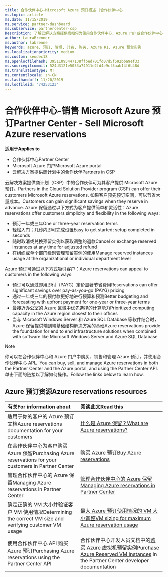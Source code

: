 ```yaml
---
title: 合作伙伴中心-Microsoft Azure 预订概述 |合作伙伴中心
ms.topic: article
ms.date: 11/15/2019
ms.service: partner-dashboard
ms.subservice: partnercenter-csp
Description: 了解云解决方案提供商如何为使用合作伙伴中心、Azure 门户或合作伙伴中心 API 的客户购买、销售或管理 Azure 预订。
author: LauraBrenner
ms.author: labrenne
keywords: azure, 预订, 管理, 计费, 购买, Azure RI, Azure 预留实例
ms.localizationpriority: medium
ms.custom: seodec18
ms.openlocfilehash: 39511095447138ffbed701fd07d5f592bba9ef33
ms.sourcegitcommit: 524d3121e5053a74911e2fd4e9cf5aab14f6b48d
ms.translationtype: MT
ms.contentlocale: zh-CN
ms.lasthandoff: 11/20/2019
ms.locfileid: "74253123"
---
```

# <a name="partner-center---sell-microsoft-azure-reservations"></a><span data-ttu-id="15fc1-104">合作伙伴中心-销售 Microsoft Azure 预订</span><span class="sxs-lookup"><span data-stu-id="15fc1-104">Partner Center - Sell Microsoft Azure reservations</span></span>

<!--Maggie, 12/7/18 - Added "Partner Center" to metadata title and H1 title as per Catherine Watson in bug #19868631-->

<span data-ttu-id="15fc1-105">**适用于**</span><span class="sxs-lookup"><span data-stu-id="15fc1-105">**Applies to**</span></span>

- <span data-ttu-id="15fc1-106">合作伙伴中心</span><span class="sxs-lookup"><span data-stu-id="15fc1-106">Partner Center</span></span>
- <span data-ttu-id="15fc1-107">Microsoft Azure 门户</span><span class="sxs-lookup"><span data-stu-id="15fc1-107">Microsoft Azure portal</span></span>
- <span data-ttu-id="15fc1-108">云解决方案提供商计划中的合作伙伴</span><span class="sxs-lookup"><span data-stu-id="15fc1-108">Partners in CSP</span></span>

<span data-ttu-id="15fc1-109">云解决方案提供商计划（CSP）中的合作伙伴可为其客户提供 Microsoft Azure 预订。</span><span class="sxs-lookup"><span data-stu-id="15fc1-109">Partners in the Cloud Solution Provider program (CSP) can offer their customers Microsoft Azure reservations.</span></span> <span data-ttu-id="15fc1-110">如果客户预先预订空间，可以节省大量成本。</span><span class="sxs-lookup"><span data-stu-id="15fc1-110">Customers can gain significant savings when they reserve in advance.</span></span> <span data-ttu-id="15fc1-111">Azure 保留通过以下方式为客户提供简单和灵活性：</span><span class="sxs-lookup"><span data-stu-id="15fc1-111">Azure reservations offer customers simplicity and flexibility in the following ways:</span></span>

- <span data-ttu-id="15fc1-112">预订一年或三年</span><span class="sxs-lookup"><span data-stu-id="15fc1-112">One or three-year reservation terms</span></span>
- <span data-ttu-id="15fc1-113">轻松入门；几秒内即可完成设置</span><span class="sxs-lookup"><span data-stu-id="15fc1-113">Easy to get started; setup completed in seconds</span></span>
- <span data-ttu-id="15fc1-114">随时取消或兑换预留实例以获取调整的退款</span><span class="sxs-lookup"><span data-stu-id="15fc1-114">Cancel or exchange reserved instances at any time for adjusted refund</span></span>
- <span data-ttu-id="15fc1-115">在组织或单个部门级别管理预留实例的使用</span><span class="sxs-lookup"><span data-stu-id="15fc1-115">Manage reserved instances usage at the organizational or individual department level</span></span> 

<span data-ttu-id="15fc1-116">Azure 预订可通过以下方式吸引客户：</span><span class="sxs-lookup"><span data-stu-id="15fc1-116">Azure reservations can appeal to customers in the following ways:</span></span>

- <span data-ttu-id="15fc1-117">预订可以通过即用即付（PAYG）定价显著节省费用</span><span class="sxs-lookup"><span data-stu-id="15fc1-117">Reservations can offer significant savings over pay-as-you-go (PAYG) pricing</span></span>
- <span data-ttu-id="15fc1-118">通过一年或三年的预付款更好地进行预算和预测</span><span class="sxs-lookup"><span data-stu-id="15fc1-118">Better budgeting and forecasting with upfront payment for one-year or three-year terms</span></span>
- <span data-ttu-id="15fc1-119">最接近办公室的 Azure 区域中优先选择的计算能力</span><span class="sxs-lookup"><span data-stu-id="15fc1-119">Prioritized computing capacity in the Azure region closest to their offices</span></span>
- <span data-ttu-id="15fc1-120">当与 Microsoft Windows Server 和 Azure SQL Database 等软件结合时，Azure 保留提供端到端基础结构解决方案的基础</span><span class="sxs-lookup"><span data-stu-id="15fc1-120">Azure reservations provide the foundation for end to end infrastructure solutions when combined with software like Microsoft Windows Server and Azure SQL Database</span></span>

>[!NOTE]
> <span data-ttu-id="15fc1-121">你可以在合作伙伴中心和 Azure 门户中购买、销售和管理 Azure 预订，并使用合作伙伴中心 API。</span><span class="sxs-lookup"><span data-stu-id="15fc1-121">You can buy, sell, and manage Azure reservations in both the Partner Center and the Azure portal, and using the Partner Center API.</span></span> <span data-ttu-id="15fc1-122">单击下面的链接以了解如何操作。</span><span class="sxs-lookup"><span data-stu-id="15fc1-122">Follow the links below to learn how.</span></span>

## <a name="azure-reservations-resources"></a><span data-ttu-id="15fc1-123">Azure 预订资源</span><span class="sxs-lookup"><span data-stu-id="15fc1-123">Azure reservations resources</span></span>

|<span data-ttu-id="15fc1-124">**有关**</span><span class="sxs-lookup"><span data-stu-id="15fc1-124">**For information about**</span></span>   |<span data-ttu-id="15fc1-125">**阅读此文**</span><span class="sxs-lookup"><span data-stu-id="15fc1-125">**Read this**</span></span>    |
|:-----------------------------|:-----------------|
| <span data-ttu-id="15fc1-126">适用于你的客户的 Azure 预订文档</span><span class="sxs-lookup"><span data-stu-id="15fc1-126">Azure reservations documentation for your customers</span></span> | [<span data-ttu-id="15fc1-127">什么是 Azure 保留？</span><span class="sxs-lookup"><span data-stu-id="15fc1-127">What are Azure reservations?</span></span>](https://docs.microsoft.com/azure/billing/billing-save-compute-costs-reservations)
|<span data-ttu-id="15fc1-128">在合作伙伴中心为客户购买 Azure 保留</span><span class="sxs-lookup"><span data-stu-id="15fc1-128">Purchasing Azure reservations for your customers in Partner Center</span></span>   |[<span data-ttu-id="15fc1-129">购买 Azure 预订</span><span class="sxs-lookup"><span data-stu-id="15fc1-129">Buy Azure reservations</span></span>](azure-reservations-buying.md)
|<span data-ttu-id="15fc1-130">管理合作伙伴中心的 Azure 保留</span><span class="sxs-lookup"><span data-stu-id="15fc1-130">Managing Azure reservations in Partner Center</span></span> | [<span data-ttu-id="15fc1-131">管理合作伙伴中心的 Azure 保留</span><span class="sxs-lookup"><span data-stu-id="15fc1-131">Managing Azure reservations in Partner Center</span></span>](azure-reservations-manage.md)
|<span data-ttu-id="15fc1-132">确定正确的 VM 大小并验证客户 VM 使用情况</span><span class="sxs-lookup"><span data-stu-id="15fc1-132">Determining the correct VM size and verifying customer VM usage</span></span>   |[<span data-ttu-id="15fc1-133">最大 Azure 预订使用情况的 VM 大小调整</span><span class="sxs-lookup"><span data-stu-id="15fc1-133">VM sizing for maximum Azure reservation usage</span></span>](azure-usage.md)   |
|<span data-ttu-id="15fc1-134">使用合作伙伴中心 API 购买 Azure 预订</span><span class="sxs-lookup"><span data-stu-id="15fc1-134">Purchasing Azure reservations using the Partner Center API</span></span> | <span data-ttu-id="15fc1-135">合作伙伴中心开发人员文档中的[购买 Azure 虚拟机预留实例](https://docs.microsoft.com/partner-center/develop/purchase-azure-reservations)</span><span class="sxs-lookup"><span data-stu-id="15fc1-135">[Purchase Azure Reserved VM Instances](https://docs.microsoft.com/partner-center/develop/purchase-azure-reservations) in the Partner Center developer documentation</span></span>
